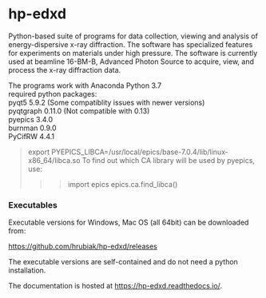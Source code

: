 # hp-edxd
 
Python-based suite of programs for data collection, viewing and analysis of energy-dispersive x-ray diffraction. The software has specialized features for experiments on materials under high pressure. The software is currently used at beamline 16-BM-B, Advanced Photon Source to acquire, view, and process the x-ray diffraction data.

The programs work with Anaconda Python 3.7 <br>
required python packages: <br>
pyqt5 5.9.2 (Some compatiblity issues with newer versions)<br>
pyqtgraph 0.11.0 (Not compatible with 0.13)<br> 
pyepics 3.4.0<br>
burnman 0.9.0<br>
PyCifRW 4.4.1 <br>

> export PYEPICS_LIBCA=/usr/local/epics/base-7.0.4/lib/linux-x86_64/libca.so
To find out which CA library will be used by pyepics, use:
>>> import epics
>>> epics.ca.find_libca()

### Executables

Executable versions for Windows, Mac OS (all 64bit) can be downloaded from:

https://github.com/hrubiak/hp-edxd/releases

The executable versions are self-contained and do not need a python installation.

The documentation is hosted at https://hp-edxd.readthedocs.io/.